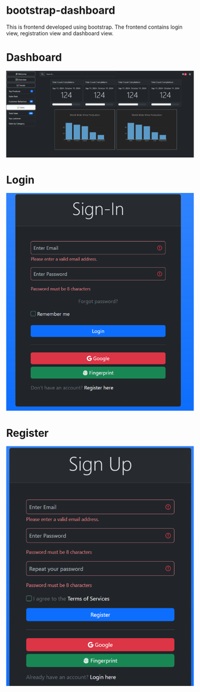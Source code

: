 # bootstrap-dashboard
This is frontend developed using bootstrap. The frontend contains login view, registration view and dashboard view.

# Dashboard
![Alt text](/screenshots/dashboard_view.png?raw=true "Dashboard")
# Login
![Alt text](/screenshots/login_view.png?raw=true "Login")
# Register
![Alt text](/screenshots/register_view.png?raw=true "Login")

